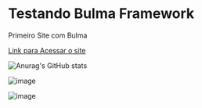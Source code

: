 # Testando Bulma Framework
 Primeiro Site com Bulma

[Link para Acessar o site](https://lucasdefreitasroberto.github.io/Site_com_Bulmaframework/)


![Anurag's GitHub stats](https://github-readme-stats.vercel.app/api?username=lucasdefreitasroberto&show_icons=true&theme=radical)


![image](https://user-images.githubusercontent.com/68399974/174490192-900761ff-2148-4d46-8896-5fca88e8d8b5.png)


![image](https://user-images.githubusercontent.com/68399974/174490204-5c4e92bf-cfed-47fd-8362-dbad9cdd0522.png)
